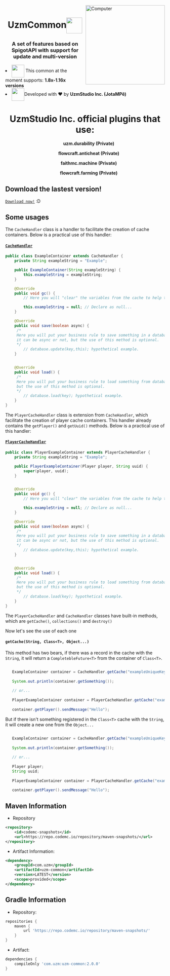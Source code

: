 <img src="https://i.pinimg.com/originals/2c/f3/0f/2cf30ffdbfa3db621d303e9575ff9e47.gif" width="250px" align="right" alt="Computer">
<h1 align="center">UzmCommon<img width="50px" align="center" src="https://www.fuyu.red/images/icons/atom.gif"></h1>
<h3 align="center">A set of features based on SpigotAPI with support for update and multi-version</h3>


<li align="left"><img align="center" width="40px" src="https://theminecrafthosting.com/img/JAR-Icons/papermc_logomark_500.png"> This common at the moment supports: <strong>1.8x-1.16x versions</strong></li>
<li align="left"><img align="center" width="40px" src="https://media2.giphy.com/media/6IAzxmKVaYDLFMe1Aw/giphy.gif">Developed with ❤️ by <strong>UzmStudio Inc. (JotaMPê)</strong></li>

<h1 align="center">UzmStudio Inc. official plugins that use:</h1>

 <div align="center" position="absolute">
    <ul><strong>uzm.durability (Private)</strong></ul>
    <ul><strong>flowcraft.anticheat (Private)</strong></ul>
    <ul><strong>faithmc.machine (Private)</strong></ul>
    <ul><strong>flowcraft.farming (Private)</strong></ul></div>

Download the lastest version!
------
[`Download now!`](https://bit.ly/3pISxHh) :D

Some usages
------

The `CacheHandler` class is a handler to facilitate the creation of cache containers.
Below is a practical use of this handler:

#### [`CacheHandler`](https://github.com/JaelysonM/uzm-common/blob/5d11deb5b6999460beab13c5550be96d888fff40/Common/src/main/java/com/uzm/common/containers/cache/CacheHandler.java)
```java                                             
public class ExampleContainer extends CacheHandler {
    private String exampleString = "Example";

    public ExampleContainer(String exampleString) {
        this.exampleString = exampleString;
    }

    @Override
    public void gc() {
        // Here you will "clear" the variables from the cache to help the Garbage Collector.

        this.exampleString = null; // Declare as null...
    }

    @Override
    public void save(boolean async) {
     /*
     Here you will put your business rule to save something in a database,
     it can be async or not, but the use of this method is optional.
     */
        // database.update(key,this); hypothetical example.
    }


    @Override
    public void load() {
     /*
     Here you will put your business rule to load something from database,
     but the use of this method is optional.
     */
        // database.load(key); hypothetical example.
    }
}   
```

The `PlayerCacheHandler` class is extension from `CacheHandler`, which facilitate the creation of player cache containers.
This handler already contains the `getPlayer()` and `getUuid()` methods.
Below is a practical use of this handler:

#### [`PlayerCacheHandler`](https://github.com/JaelysonM/uzm-common/blob/5d11deb5b6999460beab13c5550be96d888fff40/Common/src/main/java/com/uzm/common/containers/cache/PlayerCacheHandler.java)
```java                                             
public class PlayerExampleContainer extends PlayerCacheHandler {
    private String exampleString = "Example";

    public PlayerExampleContainer(Player player, String uuid) {
        super(player, uuid);
    }


    @Override
    public void gc() {
        // Here you will "clear" the variables from the cache to help the Garbage Collector.

        this.exampleString = null; // Declare as null...
    }

    @Override
    public void save(boolean async) {
     /*
     Here you will put your business rule to save something in a database,
     it can be async or not, but the use of this method is optional.
     */
        // database.update(key,this); hypothetical example.
    }


    @Override
    public void load() {
     /*
     Here you will put your business rule to load something from database,
     but the use of this method is optional.
     */
        // database.load(key); hypothetical example.
    }
}
```

The `PlayerCacheHandler` and `CacheHandler` classes have built-in methods, which are `getCache()`, `collections()` and `destroy()`

Now let's see the use of each one

#### `getCache(String, Class<T>, Object...)`

This method has two bears, if there was a record in the cache with the `String`, it will return a `CompletebleFuture<T>` from the container of `Class<T>`.

```java

   ExampleContainer container = CacheHandler.getCache("exampleUniqueKey", ExampleContainer.class).join();
   
   System.out.println(container.getSomething());
   
   // or...
   
   PlayerExampleContainer container = PlayerCacheHandler.getCache("exampleUniqueKey", PlayerExampleContainer.class).join();
   
   container.getPlayer().sendMessage("Hello");

```

But if there isn't something registered in the `Class<T>` cache with the `String`, it will create a new one from the `Object...`


```java

   ExampleContainer container = CacheHandler.getCache("exampleUniqueKey", ExampleContainer.class, "something").join();
   
   System.out.println(container.getSomething());
   
   // or...
   
   Player player;
   String uuid;
   
   PlayerExampleContainer container = PlayerCacheHandler.getCache("exampleUniqueKey", PlayerExampleContainer.class, player, uuid).join();
   
   container.getPlayer().sendMessage("Hello");

```

Maven Information
------

* Repository
```xml
<repository>
    <id>codemc-snapshots</id>
    <url>https://repo.codemc.io/repository/maven-snapshots/</url>
</repository>
```
 * Artifact Information:
```xml
<dependency>
    <groupId>com.uzm</groupId>
    <artifactId>uzm-common</artifactId>
    <version>LATEST</version>
    <scope>provided</scope>
</dependency>
 ```

Gradle Information
------

 * Repository:
```groovy
repositories {
    maven {
        url 'https://repo.codemc.io/repository/maven-snapshots/'
    }
}
```
 * Artifact:
```groovy
dependencies {
    compileOnly 'com.uzm:uzm-common:2.0.0'
}
```
